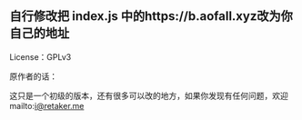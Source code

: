 自行修改把 index.js 中的https://b.aofall.xyz改为你自己的地址
-----

License：GPLv3

原作者的话：

这只是一个初级的版本，还有很多可以改的地方，如果你发现有任何问题，欢迎mailto:i@retaker.me